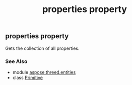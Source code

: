 ﻿---
title: properties property
second_title: Aspose.3D for Python via .NET API References
description: 
type: docs
weight: 150
url: /python-net/aspose.threed.entities/primitive/properties/
is_root: false
---

## properties property


Gets the collection of all properties.

### See Also
* module [aspose.threed.entities](../../)
* class [Primitive](/3d/python-net/aspose.threed.entities/primitive)
